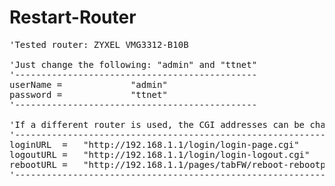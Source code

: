 # Restart-Router
<pre>
'Tested router: ZYXEL VMG3312-B10B

'Just change the following: "admin" and "ttnet"
'----------------------------------------------
userName =             "admin"
password =             "ttnet"
'----------------------------------------------

'If a different router is used, the CGI addresses can be changed
'---------------------------------------------------------------
loginURL  =   "http://192.168.1.1/login/login-page.cgi"
logoutURL =   "http://192.168.1.1/login/login-logout.cgi"
rebootURL =   "http://192.168.1.1/pages/tabFW/reboot-rebootpost.cgi"
'---------------------------------------------------------------
</pre>
